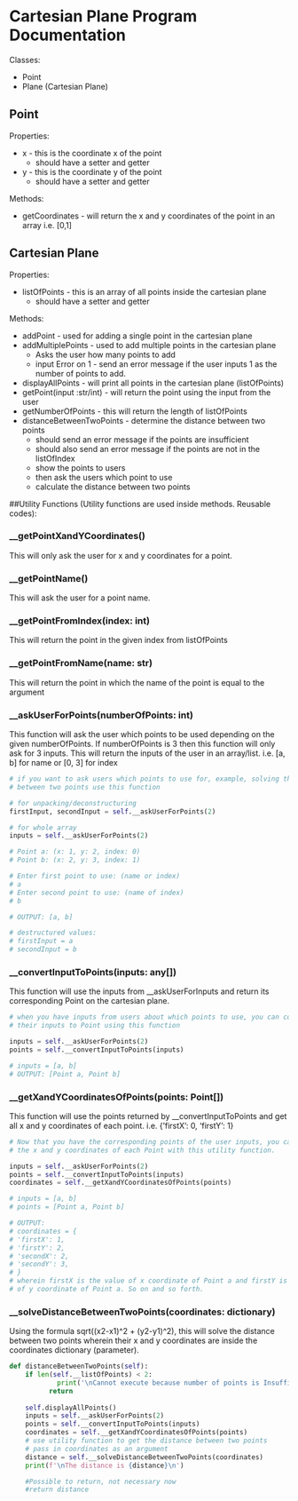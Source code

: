 # Cartesian Plane Program Documentation

Classes:

- Point
- Plane (Cartesian Plane)

## Point

Properties:

- x - this is the coordinate x of the point
    - should have a setter and getter
- y - this is the coordinate y of the point
    - should have a setter and getter

Methods: 

- getCoordinates - will return the x and y coordinates of the point in an array i.e. [0,1]

## **Cartesian Plane**

Properties:

- listOfPoints - this is an array of all points inside the cartesian plane
    - should have a setter and getter

Methods: 

- addPoint - used for adding a single point in the cartesian plane
- addMultiplePoints - used to add multiple points in the cartesian plane
    - Asks the user how many points to add
    - input Error on 1 - send an error message if the user inputs 1 as the number of points to add.
- displayAllPoints - will print all points in the cartesian plane (listOfPoints)
- getPoint(input :str/int) - will return the point using the input from the user
- getNumberOfPoints - this will return the length of listOfPoints
- distanceBetweenTwoPoints - determine the distance between two points
    - should send an error message if the points are insufficient
    - should also send an error message if the points are not in the listOfIndex
    - show the points to users
    - then ask the users which point to use
    - calculate the distance between two points
    

##Utility Functions
(Utility functions are used inside methods. Reusable codes): 

### __getPointXandYCoordinates()
This will only ask the user for x and y coordinates for a point.

### __getPointName()
This will ask the user for a point name.


### __getPointFromIndex(index: int)
This will return the point in the given index from listOfPoints


### __getPointFromName(name: str)
This will return the point in which the name of the point is equal to the argument

### __askUserForPoints(numberOfPoints: int)
This function will ask the user which points to be used depending on the given numberOfPoints. If numberOfPoints is 3 then this function will only ask for 3 inputs. This will return the inputs of the user in an array/list. i.e. [a, b] for name or [0, 3] for index

```python
# if you want to ask users which points to use for, example, solving the distance
# between two points use this function

# for unpacking/deconstructuring
firstInput, secondInput = self.__askUserForPoints(2)

# for whole array
inputs = self.__askUserForPoints(2)

# Point a: (x: 1, y: 2, index: 0)
# Point b: (x: 2, y: 3, index: 1)

# Enter first point to use: (name or index)
# a
# Enter second point to use: (name of index)
# b

# OUTPUT: [a, b]

# destructured values:
# firstInput = a
# secondInput = b
```

### __convertInputToPoints(inputs: any[])
This function will use the inputs from __askUserForInputs and return its corresponding Point on the cartesian plane.

```python
# when you have inputs from users about which points to use, you can convert
# their inputs to Point using this function

inputs = self.__askUserForPoints(2)
points = self.__convertInputToPoints(inputs)

# inputs = [a, b]
# OUTPUT: [Point a, Point b]
```

### __getXandYCoordinatesOfPoints(points: Point[])
This function will use the points returned by __convertInputToPoints and get all x and y coordinates of each point. i.e. {’firstX’: 0, ‘firstY’: 1}

```python
# Now that you have the corresponding points of the user inputs, you can get 
# the x and y coordinates of each Point with this utility function.

inputs = self.__askUserForPoints(2)
points = self.__convertInputToPoints(inputs)
coordinates = self.__getXandYCoordinatesOfPoints(points)

# inputs = [a, b]
# points = [Point a, Point b]

# OUTPUT:
# coordinates = {
# 'firstX': 1,
# 'firstY': 2,
# 'secondX': 2,
# 'secondY': 3,
# }
# wherein firstX is the value of x coordinate of Point a and firstY is the value
# of y coordinate of Point a. So on and so forth.
```

### __solveDistanceBetweenTwoPoints(coordinates: dictionary)
Using the formula sqrt((x2-x1)^2 + (y2-y1)^2), this will solve the distance between two points wherein their x and y coordinates are inside the coordinates dictionary (parameter).

```python
def distanceBetweenTwoPoints(self):
	if len(self.__listOfPoints) < 2:
			print('\nCannot execute because number of points is Insufficient\n')
		  return
	
	self.displayAllPoints()
	inputs = self.__askUserForPoints(2)
	points = self.__convertInputToPoints(inputs)
	coordinates = self.__getXandYCoordinatesOfPoints(points)
	# use utility function to get the distance between two points 
	# pass in coordinates as an argument
	distance = self.__solveDistanceBetweenTwoPoints(coordinates)
	print(f'\nThe distance is {distance}\n')

	#Possible to return, not necessary now
	#return distance
```
